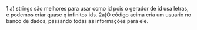 1 a) strings são melhores para usar como id pois o gerador de id usa letras, e podemos criar quase q infinitos ids.
2a)O código acima cria um usuario no banco de dados, passando todas as informações para ele.
